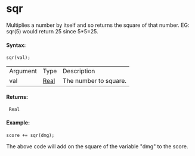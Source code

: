 # sqr

Multiplies a number by itself and so returns the square of that number.
EG: sqr(5) would return 25 since 5\*5=25.

#### Syntax:

``` gml
sqr(val);
```

|          |                                                                         |                       |
|----------|-------------------------------------------------------------------------|-----------------------|
| Argument | Type                                                                    | Description           |
| val      |  [Real](../../../../../GameMaker_Language/GML_Overview/Data_Types)  | The number to square. |

#### Returns:

``` gml
 Real
```

#### Example:

``` gml
score += sqr(dmg);
```

The above code will add on the square of the variable "dmg" to the
score.
